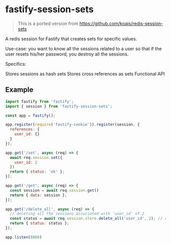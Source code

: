 # fastify-session-sets

> This is a ported version from https://github.com/koajs/redis-session-sets

A redis session for Fastify that creates sets for specific values.

Use-case: you want to know all the sessions related to a user so that if the user resets his/her password, you destroy all the sessions.

Specifics:

Stores sessions as hash sets
Stores cross references as sets
Functional API

## Example

```javascript
import fastify from 'fastify';
import { session } from 'fastify-session-sets';

const app = fastify();

app.register(require('fastify-cookie')).register(session, {
  references: {
    user_id: {}
  }
});

app.get('/set', async (req) => {
  await req.session.set({
    user_id: 2
  })
  return { status: 'ok' };
});

app.get('/get', async (req) => {
  const session = await req.session.get()
  return { data: session };
});

app.get('/delete_all', async (req) => {
  // deleting all the sessions associated with `user_id` of 2
  const status = await req.session.store.delete_all('user_id', 2); // return true if successful 
  return { status: status };
});

app.listen(8080)
```